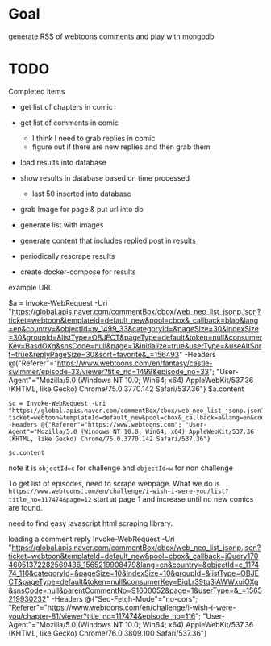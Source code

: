 # Goal
generate RSS of webtoons comments and play with mongodb

# TODO

Completed items

* get list of chapters in comic
* get list of comments in comic
    * I think I need to grab replies in comic
    * figure out if there are new replies and then grab them
* load results into database
* show results in database based on time processed
    * last 50 inserted into database
* grab Image for page & put url into db
* generate list with images
* generate content that includes replied post in results


* periodically rescrape results
* create docker-compose for results


example URL

$a = Invoke-WebRequest -Uri "https://global.apis.naver.com/commentBox/cbox/web_neo_list_jsonp.json?ticket=webtoon&templateId=default_new&pool=cbox&_callback=blab&lang=en&country=&objectId=w_1499_33&categoryId=&pageSize=30&indexSize=30&groupId=&listType=OBJECT&pageType=default&token=null&consumerKey=BasdOXg&snsCode=null&page=1&initialize=true&userType=&useAltSort=true&replyPageSize=30&sort=favorite&_=156493" -Headers @{"Referer"="https://www.webtoons.com/en/fantasy/castle-swimmer/episode-33/viewer?title_no=1499&episode_no=33"; "User-Agent"="Mozilla/5.0 (Windows NT 10.0; Win64; x64) AppleWebKit/537.36 (KHTML, like Gecko) Chrome/75.0.3770.142 Safari/537.36"}
$a.content


```
$c = Invoke-WebRequest -Uri "https://global.apis.naver.com/commentBox/cbox/web_neo_list_jsonp.json?ticket=webtoon&templateId=default_new&pool=cbox&_callback=a&lang=en&country=&objectId=c_117474_116&categoryId=&pageSize=30&indexSize=30&groupId=&listType=OBJECT&pageType=default&token=null&consumerKey=BasdOXg&snsCode=null&page=1&initialize=true&userType=&useAltSort=true&replyPageSize=30&sort=favorite&_=156493" -Headers @{"Referer"="https://www.webtoons.com"; "User-Agent"="Mozilla/5.0 (Windows NT 10.0; Win64; x64) AppleWebKit/537.36 (KHTML, like Gecko) Chrome/75.0.3770.142 Safari/537.36"}

$c.content
```
note it is `objectId=c` for challenge and `objectId=w` for non challenge


To get list of episodes, need to scrape webpage.
What we do is `https://www.webtoons.com/en/challenge/i-wish-i-were-you/list?title_no=117474&page=12` start at page 1 and increase until no new comics are found.

need to find easy javascript html scraping library.


loading a comment reply
Invoke-WebRequest -Uri "https://global.apis.naver.com/commentBox/cbox/web_neo_list_jsonp.json?ticket=webtoon&templateId=default_new&pool=cbox&_callback=jQuery17046051372282569436_1565219908479&lang=en&country=&objectId=c_117474_116&categoryId=&pageSize=10&indexSize=10&groupId=&listType=OBJECT&pageType=default&token=null&consumerKey=BiqLr39tq3iAWWxuiOXg&snsCode=null&parentCommentNo=91600052&page=1&userType=&_=1565219930232" -Headers @{"Sec-Fetch-Mode"="no-cors"; "Referer"="https://www.webtoons.com/en/challenge/i-wish-i-were-you/chapter-81/viewer?title_no=117474&episode_no=116"; "User-Agent"="Mozilla/5.0 (Windows NT 10.0; Win64; x64) AppleWebKit/537.36 (KHTML, like Gecko) Chrome/76.0.3809.100 Safari/537.36"}